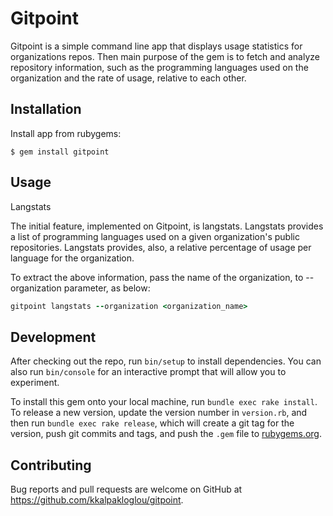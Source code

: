 # Gitpoint

Gitpoint is a simple command line app that displays usage statistics for organizations repos. Then main purpose of the gem is to fetch and analyze repository information, such as the programming languages used on the organization and the rate of usage, relative to each other.

## Installation


Install app from rubygems:

    $ gem install gitpoint

## Usage

Langstats

The initial feature, implemented on Gitpoint, is langstats. Langstats provides a list of programming languages used on a given organization's public repositories. Langstats provides, also, a relative percentage of usage per language for the organization. 

To extract the above information, pass the name of the organization, to --organization parameter, as below:

```ruby
gitpoint langstats --organization <organization_name>
```


## Development

After checking out the repo, run `bin/setup` to install dependencies. You can also run `bin/console` for an interactive prompt that will allow you to experiment.

To install this gem onto your local machine, run `bundle exec rake install`. To release a new version, update the version number in `version.rb`, and then run `bundle exec rake release`, which will create a git tag for the version, push git commits and tags, and push the `.gem` file to [rubygems.org](https://rubygems.org).

## Contributing

Bug reports and pull requests are welcome on GitHub at https://github.com/kkalpakloglou/gitpoint.
